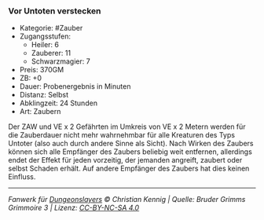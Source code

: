 ### Vor Untoten verstecken

- Kategorie: #Zauber
- Zugangsstufen:
  - Heiler: 6
  - Zauberer: 11
  - Schwarzmagier: 7
- Preis: 370GM
- ZB: +0
- Dauer: Probenergebnis in Minuten
- Distanz: Selbst
- Abklingzeit: 24 Stunden
- Art: Zaubern



Der ZAW und VE x 2 Gefährten im Umkreis von VE x 2 Metern werden für die Zauberdauer nicht mehr wahrnehmbar für alle Kreaturen des Typs Untoter (also auch durch andere Sinne als Sicht). Nach Wirken des Zaubers können sich alle Empfänger des Zaubers beliebig weit entfernen, allerdings endet der Effekt für jeden vorzeitig, der jemanden angreift, zaubert oder selbst Schaden erhält. Auf andere Empfänger des Zaubers hat dies keinen Einfluss.

---

_Fanwerk für [Dungeonslayers](https://www.dungeonslayers.net/) © Christian Kennig | Quelle: Bruder Grimms Grimmoire 3 | Lizenz: [CC-BY-NC-SA 4.0](https://creativecommons.org/licenses/by-nc-sa/4.0/deed.de)_
